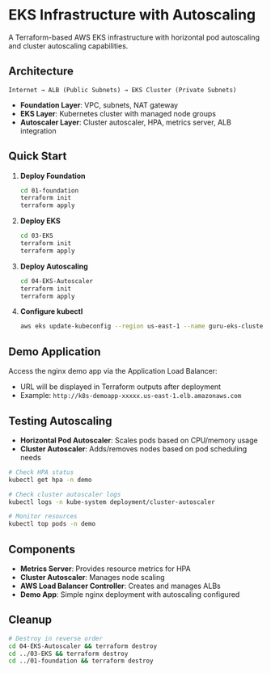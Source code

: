 # EKS Infrastructure with Autoscaling

A Terraform-based AWS EKS infrastructure with horizontal pod autoscaling and cluster autoscaling capabilities.

## Architecture

```
Internet → ALB (Public Subnets) → EKS Cluster (Private Subnets)
```

- **Foundation Layer**: VPC, subnets, NAT gateway
- **EKS Layer**: Kubernetes cluster with managed node groups
- **Autoscaler Layer**: Cluster autoscaler, HPA, metrics server, ALB integration

## Quick Start

1. **Deploy Foundation**
   ```bash
   cd 01-foundation
   terraform init
   terraform apply
   ```

2. **Deploy EKS**
   ```bash
   cd 03-EKS
   terraform init
   terraform apply
   ```

3. **Deploy Autoscaling**
   ```bash
   cd 04-EKS-Autoscaler
   terraform init
   terraform apply
   ```

4. **Configure kubectl**
   ```bash
   aws eks update-kubeconfig --region us-east-1 --name guru-eks-cluster
   ```

## Demo Application

Access the nginx demo app via the Application Load Balancer:
- URL will be displayed in Terraform outputs after deployment
- Example: `http://k8s-demoapp-xxxxx.us-east-1.elb.amazonaws.com`

## Testing Autoscaling

- **Horizontal Pod Autoscaler**: Scales pods based on CPU/memory usage
- **Cluster Autoscaler**: Adds/removes nodes based on pod scheduling needs

```bash
# Check HPA status
kubectl get hpa -n demo

# Check cluster autoscaler logs
kubectl logs -n kube-system deployment/cluster-autoscaler

# Monitor resources
kubectl top pods -n demo
```

## Components

- **Metrics Server**: Provides resource metrics for HPA
- **Cluster Autoscaler**: Manages node scaling
- **AWS Load Balancer Controller**: Creates and manages ALBs
- **Demo App**: Simple nginx deployment with autoscaling configured

## Cleanup

```bash
# Destroy in reverse order
cd 04-EKS-Autoscaler && terraform destroy
cd ../03-EKS && terraform destroy  
cd ../01-foundation && terraform destroy
```
